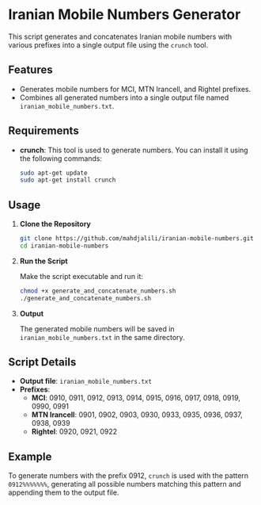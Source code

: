 # Iranian Mobile Numbers Generator

This script generates and concatenates Iranian mobile numbers with various prefixes into a single output file using the `crunch` tool.

## Features

- Generates mobile numbers for MCI, MTN Irancell, and Rightel prefixes.
- Combines all generated numbers into a single output file named `iranian_mobile_numbers.txt`.

## Requirements

- **crunch**: This tool is used to generate numbers. You can install it using the following commands:

  ```bash
  sudo apt-get update
  sudo apt-get install crunch
  ```

## Usage

1. **Clone the Repository**

   ```bash
   git clone https://github.com/mahdjalili/iranian-mobile-numbers.git
   cd iranian-mobile-numbers
   ```

2. **Run the Script**

   Make the script executable and run it:

   ```bash
   chmod +x generate_and_concatenate_numbers.sh
   ./generate_and_concatenate_numbers.sh
   ```

3. **Output**

   The generated mobile numbers will be saved in `iranian_mobile_numbers.txt` in the same directory.

## Script Details

- **Output file**: `iranian_mobile_numbers.txt`
- **Prefixes**: 
  - **MCI**: 0910, 0911, 0912, 0913, 0914, 0915, 0916, 0917, 0918, 0919, 0990, 0991
  - **MTN Irancell**: 0901, 0902, 0903, 0930, 0933, 0935, 0936, 0937, 0938, 0939
  - **Rightel**: 0920, 0921, 0922

## Example

To generate numbers with the prefix 0912, `crunch` is used with the pattern `0912%%%%%%%`, generating all possible numbers matching this pattern and appending them to the output file.
